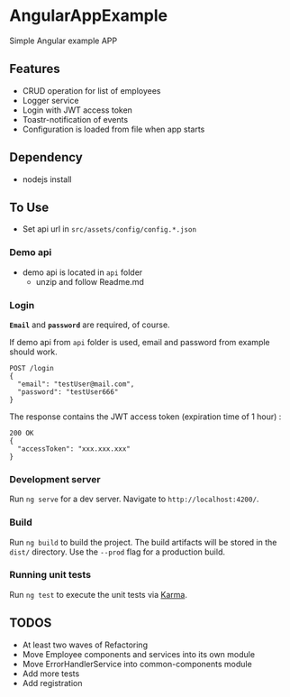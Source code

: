 # AngularAppExample

Simple Angular example APP

## Features

 * CRUD operation for list of employees
 * Logger service
 * Login with JWT access token
 * Toastr-notification of events
 * Configuration is loaded from file when app starts

## Dependency

* nodejs install

## To Use

* Set api url in `src/assets/config/config.*.json`

### Demo api
  * demo api is located in `api` folder
    * unzip and follow Readme.md

### Login

**`Email`** and **`password`** are required, of course.

If demo api from `api` folder is used, email and password from example should work.

```http
POST /login
{
  "email": "testUser@mail.com",
  "password": "testUser666"
}
```

The response contains the JWT access token (expiration time of 1 hour) :

```http
200 OK
{
  "accessToken": "xxx.xxx.xxx"
}
```

### Development server

Run `ng serve` for a dev server. Navigate to `http://localhost:4200/`.

### Build

Run `ng build` to build the project. The build artifacts will be stored in the `dist/` directory. Use the `--prod` flag for a production build.

### Running unit tests

Run `ng test` to execute the unit tests via [Karma](https://karma-runner.github.io).


## TODOS

 * At least two waves of Refactoring
 * Move Employee components and services into its own module
 * Move ErrorHandlerService into common-components module
 * Add more tests
 * Add registration
